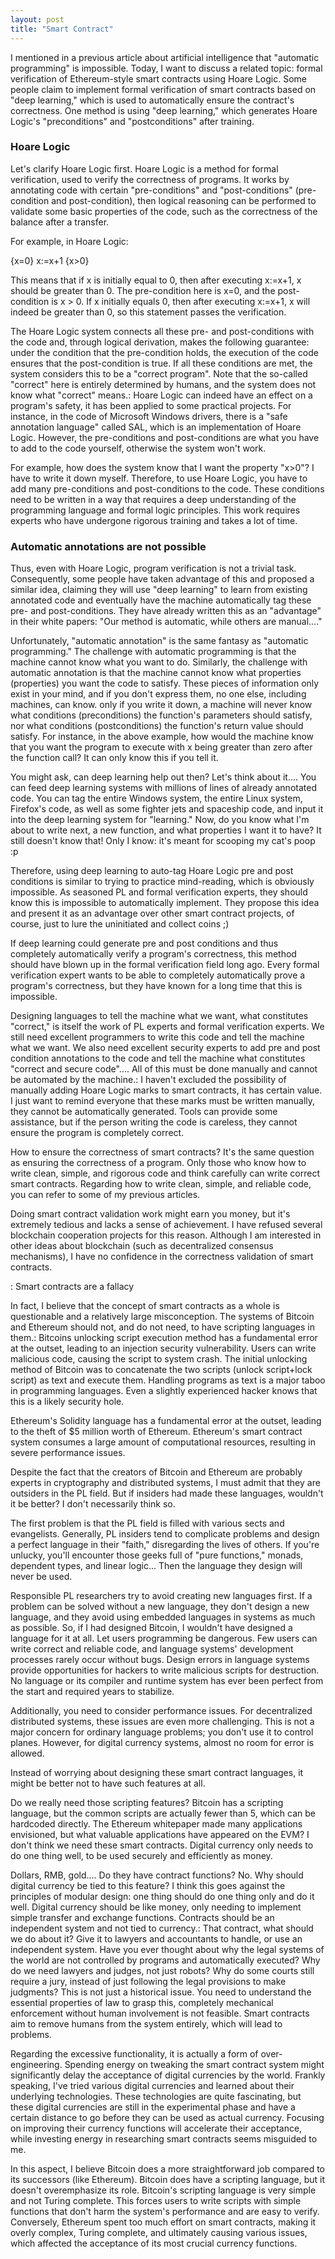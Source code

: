 ```yaml
---
layout: post
title: "Smart Contract"
---
```


I mentioned in a previous article about artificial intelligence that "automatic programming" is impossible. Today, I want to discuss a related topic: formal verification of Ethereum-style smart contracts using Hoare Logic. Some people claim to implement formal verification of smart contracts based on "deep learning," which is used to automatically ensure the contract's correctness. One method is using "deep learning," which generates Hoare Logic's "preconditions" and "postconditions" after training.

### Hoare Logic

Let's clarify Hoare Logic first. Hoare Logic is a method for formal verification, used to verify the correctness of programs. It works by annotating code with certain "pre-conditions" and "post-conditions" (pre-condition and post-condition), then logical reasoning can be performed to validate some basic properties of the code, such as the correctness of the balance after a transfer.

For example, in Hoare Logic:

{x=0} x:=x+1 {x>0}

This means that if x is initially equal to 0, then after executing x:=x+1, x should be greater than 0. The pre-condition here is x=0, and the post-condition is x > 0. If x initially equals 0, then after executing x:=x+1, x will indeed be greater than 0, so this statement passes the verification.

The Hoare Logic system connects all these pre- and post-conditions with the code and, through logical derivation, makes the following guarantee: under the condition that the pre-condition holds, the execution of the code ensures that the post-condition is true. If all these conditions are met, the system considers this to be a "correct program". Note that the so-called "correct" here is entirely determined by humans, and the system does not know what "correct" means.: Hoare Logic can indeed have an effect on a program's safety, it has been applied to some practical projects. For instance, in the code of Microsoft Windows drivers, there is a "safe annotation language" called SAL, which is an implementation of Hoare Logic. However, the pre-conditions and post-conditions are what you have to add to the code yourself, otherwise the system won't work.

For example, how does the system know that I want the property "x>0"? I have to write it down myself. Therefore, to use Hoare Logic, you have to add many pre-conditions and post-conditions to the code. These conditions need to be written in a way that requires a deep understanding of the programming language and formal logic principles. This work requires experts who have undergone rigorous training and takes a lot of time.

### Automatic annotations are not possible

Thus, even with Hoare Logic, program verification is not a trivial task. Consequently, some people have taken advantage of this and proposed a similar idea, claiming they will use "deep learning" to learn from existing annotated code and eventually have the machine automatically tag these pre- and post-conditions. They have already written this as an "advantage" in their white papers: "Our method is automatic, while others are manual...."

Unfortunately, "automatic annotation" is the same fantasy as "automatic programming." The challenge with automatic programming is that the machine cannot know what you want to do. Similarly, the challenge with automatic annotation is that the machine cannot know what properties (properties) you want the code to satisfy. These pieces of information only exist in your mind, and if you don't express them, no one else, including machines, can know. only if you write it down, a machine will never know what conditions (preconditions) the function's parameters should satisfy, nor what conditions (postconditions) the function's return value should satisfy. For instance, in the above example, how would the machine know that you want the program to execute with x being greater than zero after the function call? It can only know this if you tell it.

You might ask, can deep learning help out then? Let's think about it.... You can feed deep learning systems with millions of lines of already annotated code. You can tag the entire Windows system, the entire Linux system, Firefox's code, as well as some fighter jets and spaceship code, and input it into the deep learning system for "learning." Now, do you know what I'm about to write next, a new function, and what properties I want it to have? It still doesn't know that! Only I know: it's meant for scooping my cat's poop :p

Therefore, using deep learning to auto-tag Hoare Logic pre and post conditions is similar to trying to practice mind-reading, which is obviously impossible. As seasoned PL and formal verification experts, they should know this is impossible to automatically implement. They propose this idea and present it as an advantage over other smart contract projects, of course, just to lure the uninitiated and collect coins ;)

If deep learning could generate pre and post conditions and thus completely automatically verify a program's correctness, this method should have blown up in the formal verification field long ago. Every formal verification expert wants to be able to completely automatically prove a program's correctness, but they have known for a long time that this is impossible.

Designing languages to tell the machine what we want, what constitutes "correct," is itself the work of PL experts and formal verification experts. We still need excellent programmers to write this code and tell the machine what we want. We also need excellent security experts to add pre and post condition annotations to the code and tell the machine what constitutes "correct and secure code".... All of this must be done manually and cannot be automated by the machine.: I haven't excluded the possibility of manually adding Hoare Logic marks to smart contracts, it has certain value. I just want to remind everyone that these marks must be written manually, they cannot be automatically generated. Tools can provide some assistance, but if the person writing the code is careless, they cannot ensure the program is completely correct.

How to ensure the correctness of smart contracts? It's the same question as ensuring the correctness of a program. Only those who know how to write clean, simple, and rigorous code and think carefully can write correct smart contracts. Regarding how to write clean, simple, and reliable code, you can refer to some of my previous articles.

Doing smart contract validation work might earn you money, but it's extremely tedious and lacks a sense of achievement. I have refused several blockchain cooperation projects for this reason. Although I am interested in other ideas about blockchain (such as decentralized consensus mechanisms), I have no confidence in the correctness validation of smart contracts.

: Smart contracts are a fallacy

In fact, I believe that the concept of smart contracts as a whole is questionable and a relatively large misconception. The systems of Bitcoin and Ethereum should not, and do not need, to have scripting languages in them.: Bitcoins unlocking script execution method has a fundamental error at the outset, leading to an injection security vulnerability. Users can write malicious code, causing the script to system crash. The initial unlocking method of Bitcoin was to concatenate the two scripts (unlock script+lock script) as text and execute them. Handling programs as text is a major taboo in programming languages. Even a slightly experienced hacker knows that this is a likely security hole.

Ethereum's Solidity language has a fundamental error at the outset, leading to the theft of $5 million worth of Ethereum. Ethereum's smart contract system consumes a large amount of computational resources, resulting in severe performance issues.

Despite the fact that the creators of Bitcoin and Ethereum are probably experts in cryptography and distributed systems, I must admit that they are outsiders in the PL field. But if insiders had made these languages, wouldn't it be better? I don't necessarily think so.

The first problem is that the PL field is filled with various sects and evangelists. Generally, PL insiders tend to complicate problems and design a perfect language in their "faith," disregarding the lives of others. If you're unlucky, you'll encounter those geeks full of "pure functions," monads, dependent types, and linear logic... Then the language they design will never be used.

Responsible PL researchers try to avoid creating new languages first. If a problem can be solved without a new language, they don't design a new language, and they avoid using embedded languages in systems as much as possible. So, if I had designed Bitcoin, I wouldn't have designed a language for it at all. Let users programming be dangerous. Few users can write correct and reliable code, and language systems' development processes rarely occur without bugs. Design errors in language systems provide opportunities for hackers to write malicious scripts for destruction. No language or its compiler and runtime system has ever been perfect from the start and required years to stabilize.

Additionally, you need to consider performance issues. For decentralized distributed systems, these issues are even more challenging. This is not a major concern for ordinary language problems; you don't use it to control planes. However, for digital currency systems, almost no room for error is allowed.

Instead of worrying about designing these smart contract languages, it might be better not to have such features at all.

Do we really need those scripting features? Bitcoin has a scripting language, but the common scripts are actually fewer than 5, which can be hardcoded directly. The Ethereum whitepaper made many applications envisioned, but what valuable applications have appeared on the EVM? I don't think we need these smart contracts. Digital currency only needs to do one thing well, to be used securely and efficiently as money.

Dollars, RMB, gold.... Do they have contract functions? No. Why should digital currency be tied to this feature? I think this goes against the principles of modular design: one thing should do one thing only and do it well. Digital currency should be like money, only needing to implement simple transfer and exchange functions. Contracts should be an independent system and not tied to currency.: That contract, what should we do about it? Give it to lawyers and accountants to handle, or use an independent system. Have you ever thought about why the legal systems of the world are not controlled by programs and automatically executed? Why do we need lawyers and judges, not just robots? Why do some courts still require a jury, instead of just following the legal provisions to make judgments? This is not just a historical issue. You need to understand the essential properties of law to grasp this, completely mechanical enforcement without human involvement is not feasible. Smart contracts aim to remove humans from the system entirely, which will lead to problems.

Regarding the excessive functionality, it is actually a form of over-engineering. Spending energy on tweaking the smart contract system might significantly delay the acceptance of digital currencies by the world. Frankly speaking, I've tried various digital currencies and learned about their underlying technologies. These technologies are quite fascinating, but these digital currencies are still in the experimental phase and have a certain distance to go before they can be used as actual currency. Focusing on improving their currency functions will accelerate their acceptance, while investing energy in researching smart contracts seems misguided to me.

In this aspect, I believe Bitcoin does a more straightforward job compared to its successors (like Ethereum). Bitcoin does have a scripting language, but it doesn't overemphasize its role. Bitcoin's scripting language is very simple and not Turing complete. This forces users to write scripts with simple functions that don't harm the system's performance and are easy to verify. Conversely, Ethereum spent too much effort on smart contracts, making it overly complex, Turing complete, and ultimately causing various issues, which affected the acceptance of its most crucial currency functions.